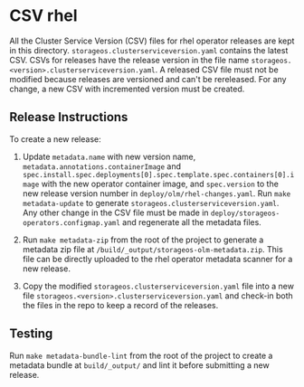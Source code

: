 # CSV rhel

All the Cluster Service Version (CSV) files for rhel operator releases are kept
in this directory. `storageos.clusterserviceversion.yaml` contains the latest
CSV. CSVs for releases have the release version in the file name
`storageos.<version>.clusterserviceversion.yaml`. A released CSV file must not
be modified because releases are versioned and can't be rereleased. For any
change, a new CSV with incremented version must be created.

## Release Instructions

To create a new release:
1. Update `metadata.name` with new version name,
`metadata.annotations.containerImage` and
`spec.install.spec.deployments[0].spec.template.spec.containers[0].image` with
the new operator container image, and `spec.version` to the new release version
number in `deploy/olm/rhel-changes.yaml`. Run `make metadata-update` to generate
`storageos.clusterserviceversion.yaml`.
Any other change in the CSV file must be made in
`deploy/storageos-operators.configmap.yaml` and regenerate all the metadata
files.

2. Run `make metadata-zip` from the root of the project to generate a metadata
zip file at `/build/_output/storageos-olm-metadata.zip`. This file can be
directly uploaded to the rhel operator metadata scanner for a new release.
3. Copy the modified `storageos.clusterserviceversion.yaml` file into a new file
`storageos.<version>.clusterserviceversion.yaml` and check-in both the files in
the repo to keep a record of the releases.

## Testing

Run `make metadata-bundle-lint` from the root of the project to create a
metadata bundle at `build/_output/` and lint it before submitting a new release.
